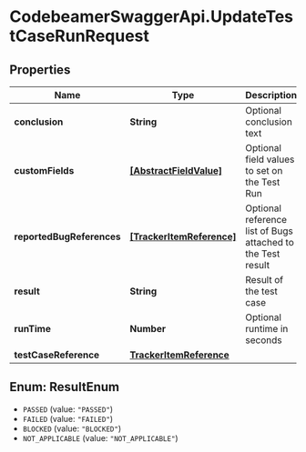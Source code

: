 # CodebeamerSwaggerApi.UpdateTestCaseRunRequest

## Properties
Name | Type | Description | Notes
------------ | ------------- | ------------- | -------------
**conclusion** | **String** | Optional conclusion text | [optional] 
**customFields** | [**[AbstractFieldValue]**](AbstractFieldValue.md) | Optional field values to set on the Test Run | [optional] 
**reportedBugReferences** | [**[TrackerItemReference]**](TrackerItemReference.md) | Optional reference list of Bugs attached to the Test result | [optional] 
**result** | **String** | Result of the test case | 
**runTime** | **Number** | Optional runtime in seconds | [optional] 
**testCaseReference** | [**TrackerItemReference**](TrackerItemReference.md) |  | 

<a name="ResultEnum"></a>
## Enum: ResultEnum

* `PASSED` (value: `"PASSED"`)
* `FAILED` (value: `"FAILED"`)
* `BLOCKED` (value: `"BLOCKED"`)
* `NOT_APPLICABLE` (value: `"NOT_APPLICABLE"`)

